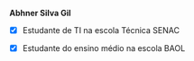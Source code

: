**Abhner Silva Gil**

- [x] Estudante de TI na escola Técnica SENAC
- [x] Estudante do ensino médio na escola BAOL


